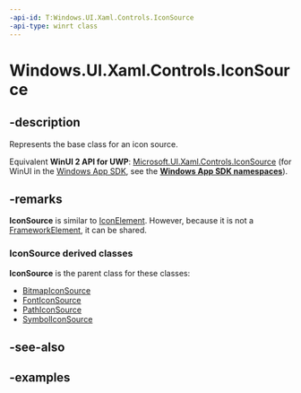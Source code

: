 ```yaml
---
-api-id: T:Windows.UI.Xaml.Controls.IconSource
-api-type: winrt class
---
```


<!-- Class syntax.
public class IconSource : DependencyObject, DependencyObject
-->

# Windows.UI.Xaml.Controls.IconSource

## -description

Represents the base class for an icon source.

Equivalent **WinUI 2 API for UWP**: [Microsoft.UI.Xaml.Controls.IconSource](/windows/winui/api/microsoft.ui.xaml.controls.iconsource) (for WinUI in the [Windows App SDK](/windows/apps/windows-app-sdk/), see the **[Windows App SDK namespaces](/windows/windows-app-sdk/api/winrt/)**).

## -remarks

**IconSource** is similar to [IconElement](iconelement.md). However, because it is not a [FrameworkElement](../windows.ui.xaml/frameworkelement.md), it can be shared.

### IconSource derived classes

**IconSource** is the parent class for these classes:

+ [BitmapIconSource](bitmapiconsource.md)
+ [FontIconSource](fonticonsource.md)
+ [PathIconSource](pathiconsource.md)
+ [SymbolIconSource](symboliconsource.md)

## -see-also

## -examples

